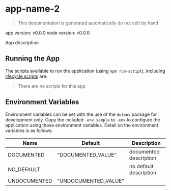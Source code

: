 # app-name-2

> This documentation is generated automatically do not edit by hand

app version: v0.0.0
node version: v0.0.0

App description

## Running the App

The scripts available to run the application (using `npm run-script`),
including [lifecycle scripts](https://docs.npmjs.com/misc/scripts) are:

  > There are no scripts for this app

## Environment Variables

Environment variables can be set with the use of the `dotenv` package for development only.
Copy the included `.env.sample` to `.env` to configure the application using those environment variables.
Detail on the environment variables is as follows:

| Name | Default | Description |
| - | - | - |
| DOCUMENTED | "DOCUMENTED_VALUE" | documented description |
| NO_DEFAULT | | no default description |
| UNDOCUMENTED | "UNDOCUMENTED_VALUE" | |

